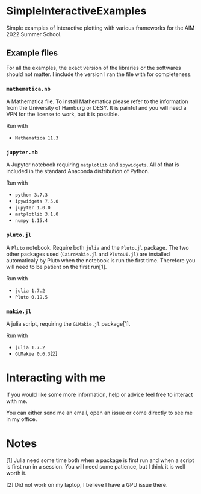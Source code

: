 # SimpleInteractiveExamples
Simple examples of interactive plotting with various frameworks for the AIM 2022 Summer School.

## Example files

For all the examples, the exact version of the libraries or the softwares should not matter. I include the version I ran the file with for completeness.

### `mathematica.nb`

A Mathematica file. To install Mathematica please refer to the information from the University of Hamburg or DESY. It is painful and you will need a VPN for the license to work, but it is possible.

Run with
- `Mathematica 11.3`

### `jupyter.nb`

A Jupyter notebook requiring `matplotlib` and `ipywidgets`. All of that is included in the standard Anaconda distribution of Python.

Run with
- `python 3.7.3`
- `ipywidgets 7.5.0`
- `jupyter 1.0.0`
- `matplotlib 3.1.0`
- `numpy 1.15.4`

### `pluto.jl`

A `Pluto` notebook. Require both `julia` and the `Pluto.jl` package. The two other packages used (`CairoMakie.jl` and `PlutoUI.jl`) are installed automaticaly by Pluto when the notebook is run the first time. Therefore you will need to be patient on the first run[1].

Run with
- `julia 1.7.2`
- `Pluto 0.19.5` 

### `makie.jl`

A julia script, requiring the `GLMakie.jl` package[1].

Run with
- `julia 1.7.2`
- `GLMakie 0.6.3`[2]

# Interacting with me

If you would like some more information, help or advice feel free to interact with me.

You can either send me an email, open an issue or come directly to see me in my office.

# Notes
[1] Julia need some time both when a package is first run and when a script is first run in a session. You will need some patience, but I think it is well worth it.

[2] Did not work on my laptop, I believe I have a GPU issue there.
